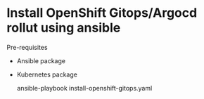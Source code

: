 
# Install OpenShift Gitops/Argocd rollut using ansible

Pre-requisites
- Ansible package
- Kubernetes package
  
    ansible-playbook install-openshift-gitops.yaml
